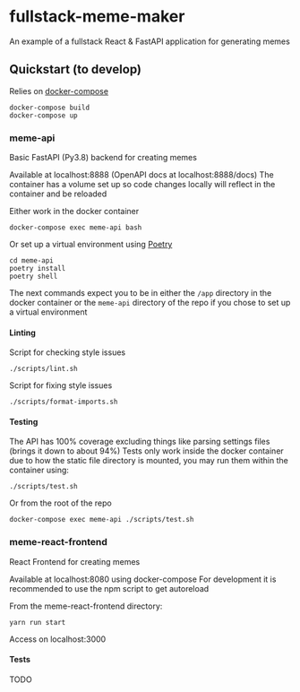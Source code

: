 # fullstack-meme-maker

An example of a fullstack React & FastAPI application for generating memes


## Quickstart (to develop)

Relies on [docker-compose](https://docs.docker.com/compose/)

```shell
docker-compose build
docker-compose up
```


### meme-api

Basic FastAPI (Py3.8) backend for creating memes

Available at localhost:8888 (OpenAPI docs at localhost:8888/docs)
The container has a volume set up so code changes locally will reflect in the container and be reloaded

Either work in the docker container

```shell
docker-compose exec meme-api bash
```

Or set up a virtual environment using [Poetry](https://python-poetry.org/docs/#installation)

```shell
cd meme-api
poetry install
poetry shell
```

The next commands expect you to be in either the `/app` directory in the docker container or
the `meme-api` directory of the repo if you chose to set up a virtual environment


#### Linting

Script for checking style issues

```shell
./scripts/lint.sh
```

Script for fixing style issues

```shell
./scripts/format-imports.sh
```


#### Testing

The API has 100% coverage excluding things like parsing settings files (brings it down to about 94%)
Tests only work inside the docker container due to how the static file directory is mounted,
you may run them within the container using:

```shell
./scripts/test.sh
```

Or from the root of the repo

```shell
docker-compose exec meme-api ./scripts/test.sh
```


### meme-react-frontend

React Frontend for creating memes

Available at localhost:8080 using docker-compose
For development it is recommended to use the npm script to get autoreload

From the meme-react-frontend directory:

```shell
yarn run start
```

Access on localhost:3000

#### Tests
TODO

